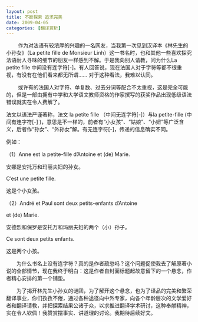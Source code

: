 ```yaml
---
layout: post
title: 不断探索 追求完美
date: 2009-04-05
categories: [翻译赏析]  
---
```


　　 作为对法语有较浓厚的兴趣的一名网友，当我第一次见到汉译本《林先生的小孙女》（La petite fille de Monsieur Linh）这一书名时，也和其他一些喜欢探究法语耐人寻味的细节的朋友一样感到不解。于是我向别人请教，问为什么La petite fille 中间没有连字符[-]。有人回答说，现在法国人对于字符等都不很重视，有没有在他们看来都无所谓…… 对于这种看法，我难以认同。

　　 或许有的法国人对字符、单复数、过去分词等配合不太重视，这是完全可能的，但是一部由拥有中学和大学语文教师资格的作家撰写的获奖作品出现低级语法错误就实在令人费解了。

法文以语法严谨著称，法文 la petite fille （中间无连字符[-]）与la petite-fille (中间有连字符[-] )，意思是不一样的，前者有“小女孩”、“姑娘”、“小妞”等广泛含义，后者作“孙女”、“外孙女”解。有无连字符[-]，传递的信息确实不同。

例如：

（1）Anne est la petite-fille d’Antoine et (de) Marie.

安娜是安托万和玛丽夫妇的孙女。

C’est une petite fille.

这是个小女孩。

（2）André et Paul sont deux petits-enfants d’Antoine

et (de) Marie.

安德烈和保罗是安托万和玛丽夫妇的两个（小）孙子。

Ce sont deux petits enfants.

这是两个小孩。

　　为什么书名上没有连字符？真的是作者疏忽吗？这个问题促使我去了解原著小说的全部情节，现在我终于明白：这是作者自封面标题起故意留下的一个悬念，作者精心安排的第一个铺垫。

　　为了揭开林先生小孙女的谜团，为了解开这个悬念，也为了译品的完美和繁荣翻译事业，你们孜孜不倦，通过各种途径向中外专家，向各个年龄层次的文学爱好者和翻译请教，并把探索结果公诸于众，以求推进翻译学术研讨，这种奉献精神，实在令人钦佩！我赞赏摆事实、讲道理的讨论。我期待后续好文。
